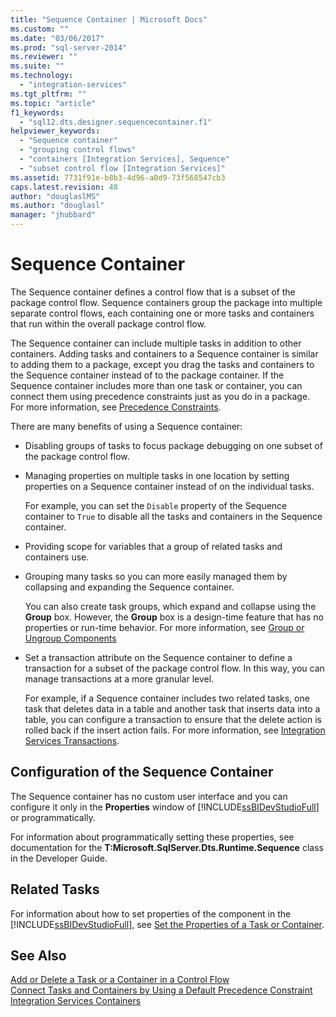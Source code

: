 ```yaml
---
title: "Sequence Container | Microsoft Docs"
ms.custom: ""
ms.date: "03/06/2017"
ms.prod: "sql-server-2014"
ms.reviewer: ""
ms.suite: ""
ms.technology: 
  - "integration-services"
ms.tgt_pltfrm: ""
ms.topic: "article"
f1_keywords: 
  - "sql12.dts.designer.sequencecontainer.f1"
helpviewer_keywords: 
  - "Sequence container"
  - "grouping control flows"
  - "containers [Integration Services], Sequence"
  - "subset control flow [Integration Services]"
ms.assetid: 7731f91e-b8b3-4d96-a0d9-73f568547cb3
caps.latest.revision: 48
author: "douglaslMS"
ms.author: "douglasl"
manager: "jhubbard"
---
```

# Sequence Container
  The Sequence container defines a control flow that is a subset of the package control flow. Sequence containers group the package into multiple separate control flows, each containing one or more tasks and containers that run within the overall package control flow.  
  
 The Sequence container can include multiple tasks in addition to other containers. Adding tasks and containers to a Sequence container is similar to adding them to a package, except you drag the tasks and containers to the Sequence container instead of to the package container. If the Sequence container includes more than one task or container, you can connect them using precedence constraints just as you do in a package. For more information, see [Precedence Constraints](../precedence-constraints.md).  
  
 There are many benefits of using a Sequence container:  
  
-   Disabling groups of tasks to focus package debugging on one subset of the package control flow.  
  
-   Managing properties on multiple tasks in one location by setting properties on a Sequence container instead of on the individual tasks.  
  
     For example, you can set the `Disable` property of the Sequence container to `True` to disable all the tasks and containers in the Sequence container.  
  
-   Providing scope for variables that a group of related tasks and containers use.  
  
-   Grouping many tasks so you can more easily managed them by collapsing and expanding the Sequence container.  
  
     You can also create task groups, which expand and collapse using the **Group** box. However, the **Group** box is a design-time feature that has no properties or run-time behavior. For more information, see [Group or Ungroup Components](../group-or-ungroup-components.md)  
  
-   Set a transaction attribute on the Sequence container to define a transaction for a subset of the package control flow. In this way, you can manage transactions at a more granular level.  
  
     For example, if a Sequence container includes two related tasks, one task that deletes data in a table and another task that inserts data into a table, you can configure a transaction to ensure that the delete action is rolled back if the insert action fails. For more information, see [Integration Services Transactions](../../analysis-services/multidimensional-models-adomd-net-client/transactions.md).  
  
## Configuration of the Sequence Container  
 The Sequence container has no custom user interface and you can configure it only in the **Properties** window of [!INCLUDE[ssBIDevStudioFull](../../includes/ssbidevstudiofull-md.md)] or programmatically.  
  
 For information about programmatically setting these properties, see documentation for the **T:Microsoft.SqlServer.Dts.Runtime.Sequence** class in the Developer Guide.  
  
## Related Tasks  
 For information about how to set properties of the component in the [!INCLUDE[ssBIDevStudioFull](../../includes/ssbidevstudiofull-md.md)], see [Set the Properties of a Task or Container](../set-the-properties-of-a-task-or-container.md).  
  
## See Also  
 [Add or Delete a Task or a Container in a Control Flow](../control-flow.md)   
 [Connect Tasks and Containers by Using a Default Precedence Constraint](../connect-tasks-and-containers-by-using-a-default-precedence-constraint.md)   
 [Integration Services Containers](integration-services-containers.md)  
  
  